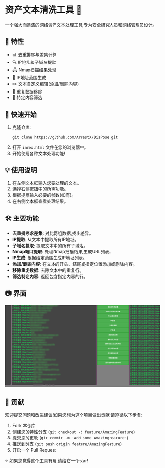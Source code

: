 # 资产文本清洗工具 🧹


一个强大而简洁的网络资产文本处理工具,专为安全研究人员和网络管理员设计。

## 🌟 特性

- 📊 去重排序与差集计算
- 🔍 IP地址和子域名提取
- 🖧 Nmap扫描结果处理
- 🔢 IP地址范围生成
- ✏️ 文本自定义编辑(添加/删除内容)
- 🔄 重复数据移除
- 🔎 特定内容筛选

## 🚀 快速开始

1. 克隆仓库:
   ```
   git clone https://github.com/ArrestX/DisPose.git
   ```
2. 打开 `index.html` 文件在您的浏览器中。
3. 开始使用各种文本处理功能!

## 💡 使用说明

1. 在左侧文本框输入您要处理的文本。
2. 选择右侧按钮中的所需功能。
3. 根据提示输入必要的参数(如有)。
4. 在右侧文本框查看处理结果。

## 🛠 主要功能

- **去重排序求差集**: 对比两组数据,找出差异。
- **IP提取**: 从文本中提取所有IP地址。
- **子域名提取**: 提取文本中的所有子域名。
- **Nmap端口提取**: 处理Nmap扫描结果,生成URL列表。
- **IP生成**: 根据给定范围生成IP地址列表。
- **添加/删除内容**: 在文本的开头、结尾或指定位置添加或删除内容。
- **移除重复数据**: 去除文本中的重复行。
- **筛选特定内容**: 返回包含指定内容的行。

## 📷 界面
![img_1.png](img_1.png)

## 🤝 贡献

欢迎提交问题和改进建议!如果您想为这个项目做出贡献,请遵循以下步骤:

1. Fork 本仓库
2. 创建您的特性分支 (`git checkout -b feature/AmazingFeature`)
3. 提交您的更改 (`git commit -m 'Add some AmazingFeature'`)
4. 推送到分支 (`git push origin feature/AmazingFeature`)
5. 开启一个 Pull Request


⭐️ 如果您觉得这个工具有用,请给它一个star!